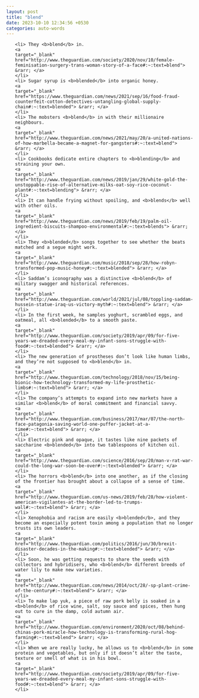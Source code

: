 ```yaml
---
layout: post
title: "blend"
date: 2023-10-10 12:34:56 +0530
categories: auto-words
---
```

<ol>

    <li> They <b>blend</b> in.
    <a 
    target="_blank" 
    href="http://www.theguardian.com/society/2020/nov/10/female-feminisation-surgery-trans-woman-story-of-a-face#:~:text=blend"> &rarr; </a>
    </li>
    <li> Sugar syrup is <b>blended</b> into organic honey.
    <a 
    target="_blank" 
    href="https://www.theguardian.com/news/2021/sep/16/food-fraud-counterfeit-cotton-detectives-untangling-global-supply-chain#:~:text=blended"> &rarr; </a>
    </li>
    <li> The mobsters <b>blend</b> in with their millionaire neighbours.
    <a 
    target="_blank" 
    href="http://www.theguardian.com/news/2021/may/20/a-united-nations-of-how-marbella-became-a-magnet-for-gangsters#:~:text=blend"> &rarr; </a>
    </li>
    <li> Cookbooks dedicate entire chapters to <b>blending</b> and straining your own.
    <a 
    target="_blank" 
    href="http://www.theguardian.com/news/2019/jan/29/white-gold-the-unstoppable-rise-of-alternative-milks-oat-soy-rice-coconut-plant#:~:text=blending"> &rarr; </a>
    </li>
    <li> It can handle frying without spoiling, and <b>blends</b> well with other oils.
    <a 
    target="_blank" 
    href="http://www.theguardian.com/news/2019/feb/19/palm-oil-ingredient-biscuits-shampoo-environmental#:~:text=blends"> &rarr; </a>
    </li>
    <li> They <b>blended</b> songs together to see whether the beats matched and a segue might work.
    <a 
    target="_blank" 
    href="http://www.theguardian.com/music/2018/sep/28/how-robyn-transformed-pop-music-honey#:~:text=blended"> &rarr; </a>
    </li>
    <li> Saddam’s iconography was a distinctive <b>blend</b> of military swagger and historical references.
    <a 
    target="_blank" 
    href="http://www.theguardian.com/world/2021/jul/08/toppling-saddam-hussein-statue-iraq-us-victory-myth#:~:text=blend"> &rarr; </a>
    </li>
    <li> In the first week, he samples yoghurt, scrambled eggs, and oatmeal, all <b>blended</b> to a smooth paste.
    <a 
    target="_blank" 
    href="http://www.theguardian.com/society/2019/apr/09/for-five-years-we-dreaded-every-meal-my-infant-sons-struggle-with-food#:~:text=blended"> &rarr; </a>
    </li>
    <li> The new generation of prostheses don’t look like human limbs, and they’re not supposed to <b>blend</b> in.
    <a 
    target="_blank" 
    href="http://www.theguardian.com/technology/2018/nov/15/being-bionic-how-technology-transformed-my-life-prosthetic-limbs#:~:text=blend"> &rarr; </a>
    </li>
    <li> The company’s attempts to expand into new markets have a similar <b>blend</b> of moral commitment and financial savvy.
    <a 
    target="_blank" 
    href="http://www.theguardian.com/business/2017/mar/07/the-north-face-patagonia-saving-world-one-puffer-jacket-at-a-time#:~:text=blend"> &rarr; </a>
    </li>
    <li> Electric pink and opaque, it tastes like nine packets of saccharine <b>blended</b> into two tablespoons of kitchen oil.
    <a 
    target="_blank" 
    href="http://www.theguardian.com/science/2016/sep/20/man-v-rat-war-could-the-long-war-soon-be-over#:~:text=blended"> &rarr; </a>
    </li>
    <li> The horrors <b>blend</b> into one another, as if the closing of the frontier has brought about a collapse of a sense of time.
    <a 
    target="_blank" 
    href="http://www.theguardian.com/us-news/2019/feb/28/how-violent-american-vigilantes-at-the-border-led-to-trumps-wall#:~:text=blend"> &rarr; </a>
    </li>
    <li> Xenophobia and racism are easily <b>blended</b>, and they become an especially potent toxin among a population that no longer trusts its own leaders.
    <a 
    target="_blank" 
    href="http://www.theguardian.com/politics/2016/jun/30/brexit-disaster-decades-in-the-making#:~:text=blended"> &rarr; </a>
    </li>
    <li> Soon, he was getting requests to share the seeds with collectors and hybridisers, who <b>blend</b> different breeds of water lily to make new varieties.
    <a 
    target="_blank" 
    href="http://www.theguardian.com/news/2014/oct/28/-sp-plant-crime-of-the-century#:~:text=blend"> &rarr; </a>
    </li>
    <li> To make lap yuk, a piece of raw pork belly is soaked in a <b>blend</b> of rice wine, salt, soy sauce and spices, then hung out to cure in the damp, cold autumn air.
    <a 
    target="_blank" 
    href="http://www.theguardian.com/environment/2020/oct/08/behind-chinas-pork-miracle-how-technology-is-transforming-rural-hog-farming#:~:text=blend"> &rarr; </a>
    </li>
    <li> When we are really lucky, he allows us to <b>blend</b> in some protein and vegetables, but only if it doesn’t alter the taste, texture or smell of what is in his bowl.
    <a 
    target="_blank" 
    href="http://www.theguardian.com/society/2019/apr/09/for-five-years-we-dreaded-every-meal-my-infant-sons-struggle-with-food#:~:text=blend"> &rarr; </a>
    </li>